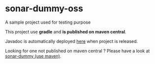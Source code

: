 # sonar-dummy-oss

A sample project used for testing purpose

This project use **gradle** and **is published on maven central**.

Javadoc is automatically deployed [here](https://javadocs.sonarsource.org/?prefix=sonar-dummy-oss/) when project is released. 

Looking for one not published on maven central ? Please have a look at [sonar-dummy (use maven)](https://github.com/SonarSource/sonar-dummy).
